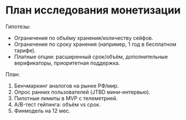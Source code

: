 # План исследования монетизации

Гипотезы:
- Ограничения по объёму хранения/количеству сейфов.
- Ограничение по сроку хранения (например, 1 год в бесплатном тарифе).
- Платные опции: расширенный срок/объём, дополнительные верификаторы, приоритетная поддержка.

План:
1) Бенчмаркинг аналогов на рынке РФ/мир.
2) Опрос ранних пользователей (JTBD мини-интервью).
3) Пилотные лимиты в MVP с телеметрией.
4) A/B-тест гейтинга: объём vs срок.
5) Финмодель на 12 мес.
